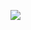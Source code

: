 ![](https://cdn.discordapp.com/attachments/1078237871732949033/1326868380652671000/IMG_2486.jpeg?ex=6780fdf9&is=677fac79&hm=4a4c50ba055c548ebb32cb9f1cf6990b86944aa73e688c5db42c8c8f5d41fd6c&)
